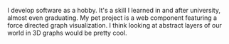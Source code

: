 I develop software as a hobby. It's a skill I learned in and after university, almost even graduating. My pet project is a web component featuring a force directed graph visualization. I think looking at abstract layers of our world in 3D graphs would be pretty cool. 
